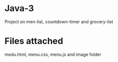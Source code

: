 # Java-3
Project on men-list, countdown-timer and grocery-list

# Files attached
medu.html, menu.css, menu.js and image folder